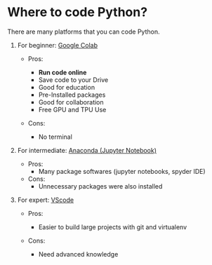 # Where to code Python?

There are many platforms that you can code Python.

1. For beginner: [Google Colab][gc]

   - Pros:

     - **Run code online**
     - Save code to your Drive
     - Good for education
     - Pre-Installed packages
     - Good for collaboration
     - Free GPU and TPU Use

   - Cons:
     - No terminal

2. For intermediate: [Anaconda (Jupyter Notebook)][ana]

   - Pros:
     - Many package softwares (jupyter notebooks, spyder IDE)
   - Cons:
     - Unnecessary packages were also installed

3. For expert: [VScode][vscode]

   - Pros:

     - Easier to build large projects with git and virtualenv

   - Cons:
     - Need advanced knowledge

[gc]: https://colab.research.google.com/
[ana]: https://www.anaconda.com/
[vscode]: https://code.visualstudio.com/
